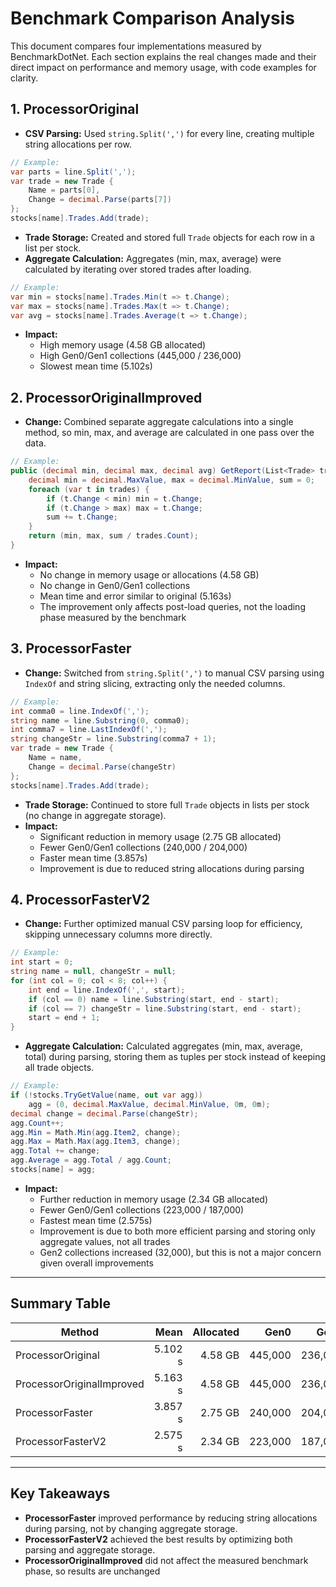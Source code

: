 # Benchmark Comparison Analysis

This document compares four implementations measured by BenchmarkDotNet. Each section explains the real changes made and their direct impact on performance and memory usage, with code examples for clarity.

## 1. ProcessorOriginal
- **CSV Parsing:** Used `string.Split(',')` for every line, creating multiple string allocations per row.
```csharp
// Example:
var parts = line.Split(',');
var trade = new Trade {
    Name = parts[0],
    Change = decimal.Parse(parts[7])
};
stocks[name].Trades.Add(trade);
```
- **Trade Storage:** Created and stored full `Trade` objects for each row in a list per stock.
- **Aggregate Calculation:** Aggregates (min, max, average) were calculated by iterating over stored trades after loading.
```csharp
// Example:
var min = stocks[name].Trades.Min(t => t.Change);
var max = stocks[name].Trades.Max(t => t.Change);
var avg = stocks[name].Trades.Average(t => t.Change);
```
- **Impact:**
    - High memory usage (4.58 GB allocated)
    - High Gen0/Gen1 collections (445,000 / 236,000)
    - Slowest mean time (5.102s)

## 2. ProcessorOriginalImproved
- **Change:** Combined separate aggregate calculations into a single method, so min, max, and average are calculated in one pass over the data.
```csharp
// Example:
public (decimal min, decimal max, decimal avg) GetReport(List<Trade> trades) {
    decimal min = decimal.MaxValue, max = decimal.MinValue, sum = 0;
    foreach (var t in trades) {
        if (t.Change < min) min = t.Change;
        if (t.Change > max) max = t.Change;
        sum += t.Change;
    }
    return (min, max, sum / trades.Count);
}
```
- **Impact:**
    - No change in memory usage or allocations (4.58 GB)
    - No change in Gen0/Gen1 collections
    - Mean time and error similar to original (5.163s)
    - The improvement only affects post-load queries, not the loading phase measured by the benchmark

## 3. ProcessorFaster
- **Change:** Switched from `string.Split(',')` to manual CSV parsing using `IndexOf` and string slicing, extracting only the needed columns.
```csharp
// Example:
int comma0 = line.IndexOf(',');
string name = line.Substring(0, comma0);
int comma7 = line.LastIndexOf(',');
string changeStr = line.Substring(comma7 + 1);
var trade = new Trade {
    Name = name,
    Change = decimal.Parse(changeStr)
};
stocks[name].Trades.Add(trade);
```
- **Trade Storage:** Continued to store full `Trade` objects in lists per stock (no change in aggregate storage).
- **Impact:**
    - Significant reduction in memory usage (2.75 GB allocated)
    - Fewer Gen0/Gen1 collections (240,000 / 204,000)
    - Faster mean time (3.857s)
    - Improvement is due to reduced string allocations during parsing

## 4. ProcessorFasterV2
- **Change:** Further optimized manual CSV parsing loop for efficiency, skipping unnecessary columns more directly.
```csharp
// Example:
int start = 0;
string name = null, changeStr = null;
for (int col = 0; col < 8; col++) {
    int end = line.IndexOf(',', start);
    if (col == 0) name = line.Substring(start, end - start);
    if (col == 7) changeStr = line.Substring(start, end - start);
    start = end + 1;
}
```
- **Aggregate Calculation:** Calculated aggregates (min, max, average, total) during parsing, storing them as tuples per stock instead of keeping all trade objects.
```csharp
// Example:
if (!stocks.TryGetValue(name, out var agg))
    agg = (0, decimal.MaxValue, decimal.MinValue, 0m, 0m);
decimal change = decimal.Parse(changeStr);
agg.Count++;
agg.Min = Math.Min(agg.Item2, change);
agg.Max = Math.Max(agg.Item3, change);
agg.Total += change;
agg.Average = agg.Total / agg.Count;
stocks[name] = agg;
```
- **Impact:**
    - Further reduction in memory usage (2.34 GB allocated)
    - Fewer Gen0/Gen1 collections (223,000 / 187,000)
    - Fastest mean time (2.575s)
    - Improvement is due to both more efficient parsing and storing only aggregate values, not all trades
    - Gen2 collections increased (32,000), but this is not a major concern given overall improvements

---

## Summary Table
| Method                    | Mean    | Allocated | Gen0        | Gen1        | Gen2       |
|-------------------------- |--------:|----------:|------------:|------------:|-----------:|
| ProcessorOriginal         | 5.102 s |   4.58 GB | 445,000     | 236,000     | 16,000     |
| ProcessorOriginalImproved | 5.163 s |   4.58 GB | 445,000     | 236,000     | 16,000     |
| ProcessorFaster           | 3.857 s |   2.75 GB | 240,000     | 204,000     | 15,000     |
| ProcessorFasterV2         | 2.575 s |   2.34 GB | 223,000     | 187,000     | 32,000     |

---

## Key Takeaways
- **ProcessorFaster** improved performance by reducing string allocations during parsing, not by changing aggregate storage.
- **ProcessorFasterV2** achieved the best results by optimizing both parsing and aggregate storage.
- **ProcessorOriginalImproved** did not affect the measured benchmark phase, so results are unchanged
